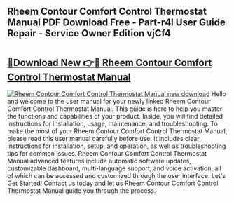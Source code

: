 ## Rheem Contour Comfort Control Thermostat Manual PDF Download Free - Part-r4l User Guide Repair - Service Owner Edition vjCf4

# <h2><a href="http://bc74929.oget.top/?id=Rheem+Contour+Comfort+Control+Thermostat+Manual">🔗Download New 👉🔴 Rheem Contour Comfort Control Thermostat Manual</a></h2>

[![Rheem Contour Comfort Control Thermostat Manual new download](https://i.imgur.com/5g1atiW.png)](http://bc74929.oget.top/?id=Rheem+Contour+Comfort+Control+Thermostat+Manual)
Hello and welcome to the user manual for your newly linked Rheem Contour Comfort Control Thermostat Manual. This guide is here to help you master the functions and capabilities of your product. Inside, you will find detailed instructions for installation, usage, maintenance, and troubleshooting. To make the most of your Rheem Contour Comfort Control Thermostat Manual, please read this user manual carefully before use. It includes clear instructions for installation, setup, and operation, as well as troubleshooting tips for common issues. Rheem Contour Comfort Control Thermostat Manual advanced features include automatic software updates, customizable dashboard, multi-language support, and voice activation, all of which can be accessed and customized through the user interface. Let's Get Started! Contact us today and let us Rheem Contour Comfort Control Thermostat Manual guide you through the process.
